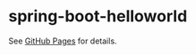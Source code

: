 # spring-boot-helloworld

See [GitHub Pages](https://kalabsha.github.io/spring-boot-helloworld) for details.
